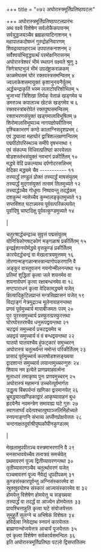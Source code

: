 +++
title = "०७२ अघोरास्त्रमूर्तिप्रतिष्ठापटलः"

+++
अघोरास्त्रमूर्तिप्रतिष्ठापटलप्रारंभः    
अथ वक्ष्ये विशेषेण सर्वलोकैकपावनम्  
सर्वयुद्धजयञ्चैव ब्रह्महत्यादिनाशनम्  १  
महापातकदोषघ्नं गुरुद्रोहनिवारणम्  
शिवद्रव्यापहारञ्च उपपातकनाशनम्  २  
सर्वैश्वर्याभिवृद्ध्यर्त्थं परमोक्षनिरासनम्  
अघोरास्त्रेश्वरं भीमं स्थापनं वक्ष्यते श्रुणु  ३  
त्रिणेत्राष्टभुजं भीमं उग्रदंष्ट्राकराळकम्  
काळमेघसमं घोरं रक्तवस्त्रसमन्वितम्  ४  
ज्वालाकेशसमायुक्तं कृशानुनयनैर्युतम्  
अर्द्धचन्द्राकृतिं भस्म ललाटोपरिशोभितम्  ५  
भुजाभ्यां त्रिशिखा तिर्यक् वेताळं खड्गमेव च  
डमरुञ्च कपालञ्च खेटकं खड्गमेव च  ६  
रक्तवस्त्रांबरोपेतं रक्तपुष्पसमन्वितम्  
रक्ताभरणसंयुक्तं खड्गमालाविभूषितम्  ७  
शिरोमालाविभूष्यञ्च नागयज्ञोपवीतिनम्  
वृश्चिकाभरणं कण्ठे कालाग्निसदृशप्रभम्  ८  
एवं द्ध्यात्वा महाघोरं द्वात्रिंशल्लक्षणान्वितम्  
पद्मपीठोपरिस्थञ्च समीपे वृषभन्तथा  ९  
एवं संकल्प्य विधिवत्प्रतिष्ठां कारयेत्ततः  
षोडशस्तंभसंयुक्तं नवभागं प्रकीर्तितम्  १०  
मद्ध्ये वेदिं प्रकल्प्याथ दर्पणोदरसन्निभम्  
वेदिका मद्ध्यमे चैव -----------  ११  
तस्यार्द्धं तण्डुलं प्रोक्तं तस्यार्द्धं माषसंयुतम्  
तस्यार्द्धं मुद्गसंयुक्तं तत्समं तिलमुच्यते  १२  
तस्यार्द्धञ्चैव गोधूमाः निष्पावन्तु तदर्द्धकम्  
दशकुम्भं न्यसेच्चैव कुम्भालङ्कृतमुच्यते  १३  
सप्तविंशत् घटान्न्यस्य पूर्ववत्परिकल्पयेत्  
पूर्वादिषु चाष्टदिक्षु पूर्ववत्कुण्डमुच्यते  १४  

|  

चतुरश्रार्द्धचन्द्रञ्च सुवृत्तं पद्मसंयुतम्  
योनित्रिकोणषट्कोणं मङ्गळाश्रं प्रकीर्तितम्  १५  
इन्द्रईशानयोर्मद्ध्ये वृत्तकुण्डं प्रकीर्तितम्  
कारयेदर्द्धचन्द्रं वा मेखलात्रयमुत्तमम्  १६  
तोरणान्मङ्गळान्शस्त्रान्यागोपकरणानि वै  
अङ्कुरं वास्तुयजनं नयनोन्मीलनन्तथा  १७  
प्रतिमां शुद्धितां कृत्वा जले शयनमेव वा  
शयनारोपणं कृत्वा रक्षाबन्धनमेव वा  १८  
मण्टपाराधनं कृत्वा वेदिकामद्ध्यमे यजेत्  
क्षित्यादिकुटिलप्रान्तं मन्त्रसिह्मासनं यजेत्  १९  
विद्याङ्गं नेत्रमुद्राञ्च मूलेनावाहनन्तथा  
प्रणवं पूर्वमुच्चार्य मायाबीजमतः परम्  २०  
पुरः पुरस्समुच्चार्य प्रस्फुरत्प्रस्फुरत्तथा  
घोरघोरतरश्चैव  धनुरूपद्वयन्तथा  २१  
चटद्वयं समुच्चार्य प्रचटद्वयमेव च  
अहद्वयं समुच्चार्य वं वं बन्धद्वयन्तथा  २२  
घातयो घातयश्चैव हुंफट्कारं समुच्चरन्  
अघोरास्त्रं चतुर्त्थ्यन्तं नमोन्तं परिकीर्तितम्  २३  
प्रासादं पूर्वमुच्चार्य कलाषोडशसङ्ख्यया  
द्वादशान्तं समुच्चार्य लयान्तमुच्चरन्गुरुः  २४  
शिवाय नम इत्येते प्राणप्रवाहवर्त्मना  
मूलाधारं तमाकृष्य पुनः प्रणवमुच्चरन्  २५  
अघोरास्त्रं महामन्त्रं उच्चरेत्पूर्वमार्गतः  
उद्धृत्य बिंबपर्यन्तं खणिका द्वारमानयेत्  २६  
भ्रूमद्ध्यात्खण्डिकाद्वारं आकृष्यावाहनं बुधः  
हृदयेनैव नवमन्त्रेण समावाह्य घटे गुरुः  २७    
स्वागतार्घ्यं ददेत्पश्चात्पुष्पाञ्जलिमिहोच्यते  
स्नपनाङ्गानि संभाव्य अर्घ्येणप्रोक्षयेत्ततः  २८  
चन्दनाक्षतदूर्वाश्रीपुष्पकौपीनकुण्डलम्  

|  

मेखलामुपवीतञ्च वस्त्रमाभरणानि वै  २९  
मनसाभावयेच्चैव तत्वत्रयं समर्चयेत्  
प्रथमावरणं पूज्य द्वितीय्यावरणन्तथा  ३०  
तृतीय्यावरणञ्चैव चतुर्त्थावरणं यजेत्  
पञ्चमावरणं पूज्य नैवेद्यं धूपदीपकम्  ३१  
कुण्डसंस्कारपूर्वन्तु अग्निसंस्कारमेव वा  
स्रुक्स्रुवयोश्च संस्कारं आज्यसंस्कारमेव वा  ३२  
होमयेत्तु विशेषेण होमयेत्तु च सङ्ख्यया  
तस्यार्द्धं वा तदर्द्धं वा आज्येन होमयेत्ततः  ३३  
प्रायश्चित्ताहुतिं कृत्वा घटे संयोजयेत्ततः  
सुमुहूर्ते सुलग्ने च अभिषेकं विशेषतः  ३४  
हविर्दत्वा निवेद्याथ स्नपनं कारयेत्ततः  
ब्राह्मणान्भोजयेत्तत्र आचार्यं पूजयेत्ततः  ३५  
एवं कृत्वा विशेषेण सर्वकार्यसमन्वितः  ३६  
इति अघोरास्त्रमूर्तिप्रतिष्ठा पटलो द्विसप्ततितमः  
